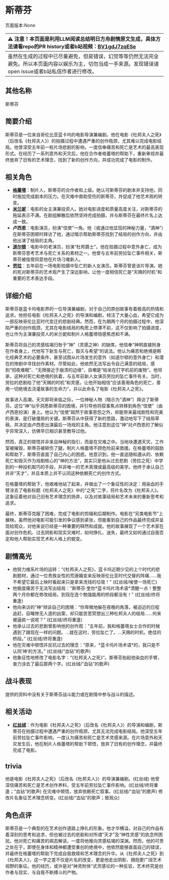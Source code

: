 # 斯蒂芬
页面版本:None
 

| :warning: 注意！本页面是利用LLM阅读总结明日方舟剧情原文生成，具体方法请看repo的PR history或者b站视频：[BV1gdJ7zqESe](https://www.bilibili.com/video/BV1gdJ7zqESe/)         |
|:----------------------------|
| 虽然在生成的过程中已尽量避免，但是错误，幻觉等等仍然无法完全避免。所以本页面内容以娱乐为主，切勿当成一手来源。发现错误请open issue或者b站私信作者进行修改。|



## 其他名称
斯蒂芬
## 简要介绍
斯蒂芬是一位来自哥伦比亚蓝卡坞的电影导演兼编剧。他在电影《杜邦夫人之死》（后改名《杜邦夫人》）的拍摄过程中遭遇严重的创作瓶颈，尤其难以完成电影结局。他曾深受五年前一桩片场悲剧的影响，一度信奉痛苦和死亡是艺术的最高表现形式。在经历了一系列意外和天灾后，他在合作者格蕾塔的帮助下，重新审视并最终放弃了旧有的艺术理念，找到了新的创作方向，并成功完成了电影的制作。
## 相关角色
-   **[格蕾塔](extended_char_ge_lei_ta.md)**：制片人，斯蒂芬的合作者和上级。她认可斯蒂芬的剧本并支持他，同时施加完成剧本的压力。在灾难中救助受伤的斯蒂芬，并促成了他艺术观的转变。
-   **[米兰妮](extended_char_mi_lan_ni.md)**：电影的女主演兼投资人。她对电影进度和质量高度关注，对斯蒂芬的拖延表示不满。在剧组解散后依然坚持完成拍摄，并与斯蒂芬在最终片名上达成一致。
-   **卢西恩**：电影演员，扮演“信使”一角。他（或通过他显现的神秘力量，“酒神”）在斯蒂芬困顿时拜访了他，通过暗示帮助斯蒂芬找到了结局的创作方向，并由他出演了结局的主角。
-   **[道尔顿](extended_char_dao_er_dun.md)**：电影中的老演员，扮演“杜邦爵士”。他在拍摄过程中意外身亡，成为斯蒂芬思考艺术与死亡关系的素材之一。他曾与五年前劳拉坠亡事件相关，斯蒂芬被指曾同意他在片场刁难新人。
-   **[劳拉](extended_char_lao_la.md)**：五年前在一场电影拍摄中坠亡的新人女演员。斯蒂芬曾是该片导演。她的死对斯蒂芬的艺术观产生了深远影响，让他一度相信死亡是“天赐的时机”和重要的艺术表达手段。
## 详细介绍
斯蒂芬是蓝卡坞电影界的一位导演兼编剧，对于自己的原创故事有着极高的热情和追求。他担任电影《杜邦夫人之死》的导演和编剧，倾注了大量心血，希望它成为一部反映哥伦比亚时代变迁的悲剧经典。然而，在为期两个月的拍摄过程中，他深陷严重的创作瓶颈，尤其在电影结局的构思上停滞不前，这不仅影响了拍摄进度，也让作为主演兼投资人的米兰妮和制片人格蕾塔倍感焦虑和不满。

斯蒂芬将自己的灵感枯竭归咎于“神”（灵感之神）的缺席，他信奉“神明直接附身在作者身上，代他写下新生与死亡，毁灭与希望”的说法。他认为痛苦和绝境是孵化经典艺术的必要条件，甚至试图从片场发生的意外（如道尔顿的意外身亡）和潜在的惨剧中寻找创作素材。尽管如此，他依然无法写出令自己满意的结局，感到“彻夜难眠”、“无限接近于崩溃的边缘”，自嘲是“枯坐在打字机前的废物”。他坦承，这种对死亡和绝境的执着，与五年前新人女演员劳拉的坠亡事件有关。当时，劳拉的悲剧给了他“天赐的时机”和灵感，让他开始相信“应该善用角色的死亡，善用一切绝境去浇灌故事的生命力”，并以此命名了电影《杜邦夫人之死》。

故事进入高潮，天灾即将来临之际，一位神秘人物（暗示为“酒神”）拜访了斯蒂芬。这位“神”似乎洞悉斯蒂芬的困境，并引导他将叙事焦点转移到角色“信使”（由卢西恩扮演）身上。他认为“信使”超然于故事恩怨之外，却能带来最戏剧性和完美的表演，是打破僵局的关键。斯蒂芬从中获得了新的思路，激动地写下了结局草稿，并决定由卢西恩出演最后一场戏的主角。他注意到这位“神”对卢西恩的了解似乎异常深入，仿佛早已相识甚至教导过他。

然而，真正的顿悟并非来自神秘的指引，而是在灾难之中。当地块遭遇天灾，工作室被摧毁，斯蒂芬被砸伤了腿，制片人格蕾塔不顾危险前来救援。在格蕾塔的鼓励和帮助下，斯蒂芬直面了自己内心的困惑。他意识到，他一直追随和遵从的、依赖死亡和毁灭作为戏剧核心的“神的方法”，其实只是他从过去悲剧（劳拉之死）中学到的一种投机取巧的手段，并非唯一的艺术真理或最高级的美学。他终于承认自己并非“天才”，并且本质上并不认同这种依赖死亡的创作方式。

在格蕾塔的帮助下，他艰难地站了起来，并做出了一个象征性的决定：用染血的手臂涂去了电影标题《杜邦夫人之死》中的“之死”二字，将片名改为《杜邦夫人》。这象征着他对自己旧有艺术理念的扬弃，以及对故事结局和艺术未来的重新思考和追求。

最终，斯蒂芬克服了困难，完成了电影的剪辑和后期制作。电影在“另类电影节”上展映。虽然他对电影可能引发的争议感到紧张，但能看到自己的作品最终完成并呈现给观众，对他来说已经是一种重要的释然和成就。他的故事展现了一个艺术家在面对创作危机、过去阴影和现实灾难时，如何挣扎、迷失，最终又如何通过自我否定和他人帮助实现艺术和人格上的蜕变。
## 剧情高光
-   他努力维系片场的运转：“《杜邦夫人之死》，蓝卡坞近期少见的上个时代的悲剧题材，通过一位贵族女性的荒唐婚变来反映哥伦比亚时代交替的阵痛......我不希望它最后上映时看起来只是拿来洗钱的垃圾！” (红丝绒/唆使一场死亡)
-   他极度痛苦于无法写出结局：“斯蒂芬·奎你\*蓝卡坞片场术语\*清醒一点！整整两个月你都在修改结局，到现在连个勉强能用的桥段都没有！” (红丝绒/终将重逢)
-   他向来访的“神”倾诉自己的困境：“你卑微地躲在夜晚的角落，被迫近的日程追赶，目睹惨无人道的凶案，却只能苦思冥想出三种杜邦夫人的结局......何来被逼疯一说呢？” (红丝绒/终将重逢)
-   他承认过去的悲剧曾影响他的创作观：“五年前，我和格蕾塔女士合作的时候遇到了跟现在一样的问题。...就在这时，劳拉坠亡了。...天赐的时机，绝佳的桥段。” (红丝绒/终将重逢)
-   他在灾难中顿悟并反抗过去的理念：“原来，\*蓝卡坞片场术语\*的，我只是不认同‘神’的方法。” (红丝绒/“血钻”的歌声)
-   他象征性地修改了电影名字：“《杜邦夫人之死》”。斯蒂芬抬起他染血的手臂，奋力涂去了最后那两个字。(红丝绒/“血钻”的歌声)
## 战斗表现
提供的资料中没有关于斯蒂芬战斗能力或在剧情中参与战斗的描述。
## 相关活动
-   **[红丝绒](../stories/act43side.md)**：作为电影《杜邦夫人之死》（后改名《杜邦夫人》）的导演和编剧，斯蒂芬在拍摄过程中遭遇严重的创作瓶颈，尤其无法完成电影结局。他深受五年前劳拉坠亡事件影响，一度认为痛苦和死亡是艺术灵感来源。在片场意外和天灾发生后，他在制片人格蕾塔的帮助下顿悟，放弃了旧有的创作理念，并最终完成了电影。
## trivia
他是电影《杜邦夫人之死》（后改名《杜邦夫人》）的导演兼编剧。(红丝绒)
他曾深信痛苦和死亡是艺术创作养料，受五年前劳拉坠亡事件影响。(红丝绒/终将重逢；“血钻”的歌声)
在灾难中顿悟，放弃依赖死亡叙事。(红丝绒/“血钻”的歌声)
修改片名象征艺术理念转变。(红丝绒/“血钻”的歌声；致观众)
## 角色点评
斯蒂芬是一个典型的在艺术创作道路上挣扎的形象。他才华横溢，对自己的作品有着深刻的思考和追求，但也被过去的悲剧和对所谓“天才”及“神性灵感”的执念所困扰。他对死亡和痛苦的病态解读，一度将他推向灵感枯竭的深渊。然而，他的可贵之处在于，即使在身体和精神都遭受重创的绝境中，他依然能够直面自己的错误，并最终在格蕾塔的帮助下完成自我救赎和艺术理念的升华。从《杜邦夫人之死》到《杜邦夫人》，这一字之差不仅是片名的改变，更是他走出阴影、拥抱更广阔艺术视野的象征。他的经历，或许是对“神灵附体”式灵感论的一种反驳，艺术终究是创作者与现实、与自我不断搏斗的产物。